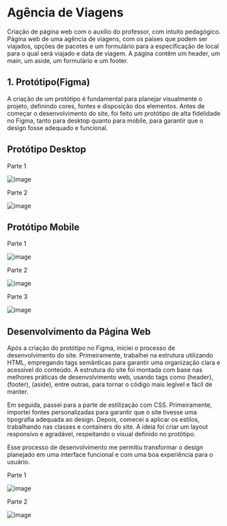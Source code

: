 

# Agência de Viagens

Criação de página web com o auxílio do professor, com intuito pedagógico. Página web de uma agência de viagens, com os países que podem ser viajados, opções de pacotes e um formulário para a especificação de local para o qual será viajado e data de viagem. A página contêm um header, um main, um aside, um formulário e um footer.


## 1. Protótipo(Figma)
A criação de um protótipo é fundamental para planejar visualmente o projeto, definindo cores, fontes e disposição dos elementos. Antes de começar o desenvolvimento do site, foi feito um protótipo de alta fidelidade no Figma, tanto para desktop quanto para mobile, para garantir que o design fosse adequado e funcional.

## Protótipo Desktop

Parte 1

![image](https://github.com/user-attachments/assets/d3c4e173-c95b-45e4-b081-b2f5e387f22a)

Parte 2

![image](https://github.com/user-attachments/assets/11c03d73-9e80-4b2f-912f-945d13235bee)


## Protótipo Mobile

Parte 1

![image](https://github.com/user-attachments/assets/515c9856-30cc-4b60-803f-351942bf369d)

Parte 2

![image](https://github.com/user-attachments/assets/4e05b9d6-f99b-4aba-b07e-67de27735954)

Parte 3

![image](https://github.com/user-attachments/assets/c88815dc-d54b-4fa7-9c63-4f9476c6afc3)

## Desenvolvimento da Página Web

Após a criação do protótipo no Figma, iniciei o processo de desenvolvimento do site. Primeiramente, trabalhei na estrutura utilizando HTML, empregando tags semânticas para garantir uma organização clara e acessível do conteúdo. A estrutura do site foi montada com base nas melhores práticas de desenvolvimento web, usando tags como (header), (footer), (aside), entre outras, para tornar o código mais legível e fácil de manter.

Em seguida, passei para a parte de estilização com CSS. Primeiramente, importei fontes personalizadas para garantir que o site tivesse uma tipografia adequada ao design. Depois, comecei a aplicar os estilos, trabalhando nas classes e containers do site. A ideia foi criar um layout responsivo e agradável, respeitando o visual definido no protótipo.

Esse processo de desenvolvimento me permitiu transformar o design planejado em uma interface funcional e com uma boa experiência para o usuário.

Parte 1

![image](https://github.com/user-attachments/assets/e6e4b8db-c530-4106-9242-ef06757038bd)

Parte 2

![image](https://github.com/user-attachments/assets/11bf6a1f-215e-4b0e-8524-afdd4daf7439)






